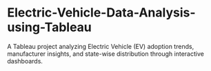 # Electric-Vehicle-Data-Analysis-using-Tableau
A Tableau project analyzing Electric Vehicle (EV) adoption trends, manufacturer insights, and state-wise distribution through interactive dashboards.

